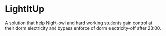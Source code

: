 # LightItUp
A solution that help Night-owl and hard working students gain control at their dorm electricity and bypass enforce of dorm electricity-off after 23:00.
